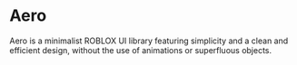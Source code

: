 # Aero
Aero is a minimalist ROBLOX UI library featuring simplicity and a clean and efficient design, without the use of animations or superfluous objects.
